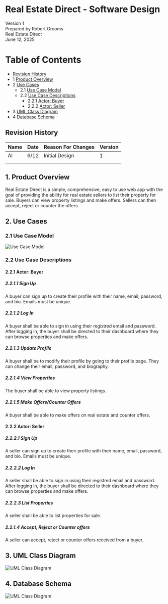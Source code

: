# Real Estate Direct - Software Design 

Version 1  
Prepared by Robert Grooms\
Real Estate Direct\
June 12, 2025

Table of Contents
=================
* [Revision History](#revision-history)
* 1 [Product Overview](#1-product-overview)
* 2 [Use Cases](#2-use-cases)
  * 2.1 [Use Case Model](#21-use-case-model)
  * 2.2 [Use Case Descriptions](#22-use-case-descriptions)
    * 2.2.1 [Actor: Buyer](#221-actor-buyer)
    * 2.2.2 [Actor: Seller](#222-actor-seller) 
* 3 [UML Class Diagram](#3-uml-class-diagram)
* 4 [Database Schema](#4-database-schema)

## Revision History
| Name | Date    | Reason For Changes  | Version   |
| ---- | ------- | ------------------- | --------- |
|  Al  | 6/12    | Initial Design      |    1      |
|      |         |                     |           |
|      |         |                     |           |

## 1. Product Overview
Real Estate Direct is a simple, comprehensive, easy to use web app with the goal of providing the ability for real estate sellers to list their property for sale. Buyers can view property listings and make offers.  Sellers can then accept, reject or counter the offers.

## 2. Use Cases
### 2.1 Use Case Model
![Use Case Model](https://github.com/rwgrooms/CSC340-Group2/blob/main/object-oriented-design/CS340-UML.jpg)

### 2.2 Use Case Descriptions

#### 2.2.1 Actor: Buyer
##### 2.2.1.1 Sign Up
A buyer can sign up to create their profile with their name, email, password, and bio. Emails must be unique.
##### 2.2.1.2 Log In
A buyer shall be able to sign in using their registred email and password. After logging in, the buyer shall be directed to their dashboard where they can browse properties and make offers.
##### 2.2.1.3 Update Profile
A buyer shall be to modify their profile by going to their profile page. They can change their email, password, and biography.
##### 2.2.1.4 View Properties
The buyer shall be able to view property listings. 
##### 2.2.1.5 Make Offers/Counter Offers
A buyer shall be able to make offers on real estate and counter offers.

#### 2.2.2 Actor: Seller
##### 2.2.2.1 Sign Up
A seller can sign up to create their profile with their name, email, password, and bio. Emails must be unique.
##### 2.2.2.2 Log In
A seller shall be able to sign in using their registred email and password. After logging in, the buyer shall be directed to their dashboard where they can browse properties and make offers.
##### 2.2.2.3 List Properties
A seller shall be able to list properties for sale.
##### 2.2.1.4 Accept, Reject or Counter offers
A seller can accept, reject or counter offers received from a buyer.

## 3. UML Class Diagram
![UML Class Diagram](https://github.com/rwgrooms/CSC340-Group2/blob/main/object-oriented-design/CS340-UML.jpg)
## 4. Database Schema
![UML Class Diagram](https://github.com/rwgrooms/CSC340-Group2/blob/main/object-oriented-design/DB-Diagram.jpg)

